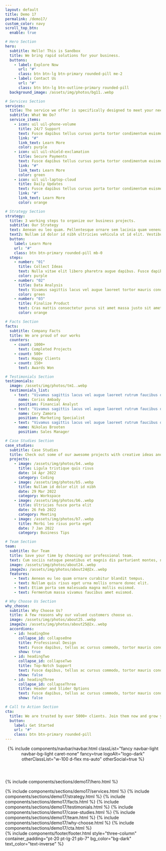 ```yaml
---
layout: default
title: Demo 17
permalink: /demo17/
custom_color: navy
scroll_top_btn:
  enable: true 

# Hero Section
hero:
  subtitle: Hello! This is Sandbox
  title: We bring rapid solutions for your business.
  buttons:
    - label: Explore Now
      url: "#"
      class: btn btn-lg btn-primary rounded-pill me-2
    - label: Contact Us
      url: "#"
      class: btn btn-lg btn-outline-primary rounded-pill
  background_image: /assets/img/photos/bg11..webp

# Services Section
services:
  title: The service we offer is specifically designed to meet your needs.
  subtitle: What We Do?
  service_items:
    - icon: uil uil-phone-volume
      title: 24/7 Support
      text: Fusce dapibus tellus cursus porta tortor condimentum euismod massa justo vehicula sit amet et risus cras.
      link: "#"
      link_text: Learn More
      color: purple
    - icon: uil uil-shield-exclamation
      title: Secure Payments
      text: Fusce dapibus tellus cursus porta tortor condimentum euismod massa justo vehicula sit amet et risus cras.
      link: "#"
      link_text: Learn More
      color: green
    - icon: uil uil-laptop-cloud
      title: Daily Updates
      text: Fusce dapibus tellus cursus porta tortor condimentum euismod massa justo vehicula sit amet et risus cras.
      link: "#"
      link_text: Learn More
      color: orange

# Strategy Section
strategy:
  title: 3 working steps to organize our business projects.
  subtitle: Our Strategy
  text: Aenean eu leo quam. Pellentesque ornare sem lacinia quam venenatis vestibulum. Etiam porta sem malesuada magna mollis euismod eget. Nullam id dolor id nibh ultricies vehicula ut id elit. Nullam quis risus.
  text2: Nullam id dolor id nibh ultricies vehicula ut id elit. Vestibulum id ligula porta felis euismod semper. Aenean lacinia bibendum consectetur.
  button:
    label: Learn More
    url: "#"
    class: btn btn-primary rounded-pill mb-0
  steps:
    - number: "01"
      title: Collect Ideas
      text: Nulla vitae elit libero pharetra augue dapibus. Fusce dapibus, tellus ac cursus commodo.
      color: purple
    - number: "02"
      title: Data Analysis
      text: Vivamus sagittis lacus vel augue laoreet tortor mauris condimentum fermentum.
      color: green
    - number: "03"
      title: Finalize Product
      text: Cras mattis consectetur purus sit amet massa justo sit amet risus consectetur magna elit.
      color: orange

# Facts Section
facts:
  subtitle: Company Facts
  title: We are proud of our works
  counters:
    - count: 1000+
      text: Completed Projects
    - count: 500+
      text: Happy Clients
    - count: 150+
      text: Awards Won

# Testimonials Section
testimonials:
  image: /assets/img/photos/tm1..webp
  testimonials_list:
    - text: "Vivamus sagittis lacus vel augue laoreet rutrum faucibus dolor auctor. Vestibulum ligula porta felis euismod semper."
      name: Coriss Ambady
      position: Financial Analyst
    - text: "Vivamus sagittis lacus vel augue laoreet rutrum faucibus dolor auctor. Vestibulum ligula porta felis euismod semper."
      name: Cory Zamora
      position: Marketing Specialist
    - text: "Vivamus sagittis lacus vel augue laoreet rutrum faucibus dolor auctor. Vestibulum ligula porta felis euismod semper."
      name: Nikolas Brooten
      position: Sales Manager

# Case Studies Section
case_studies:
  subtitle: Case Studies
  title: Check out some of our awesome projects with creative ideas and great design.
  projects:
    - image: /assets/img/photos/b4..webp
      title: Ligula tristique quis risus
      date: 14 Apr 2022
      category: Coding
    - image: /assets/img/photos/b5..webp
      title: Nullam id dolor elit id nibh
      date: 29 Mar 2022
      category: Workspace
    - image: /assets/img/photos/b6..webp
      title: Ultricies fusce porta elit
      date: 26 Feb 2022
      category: Meeting
    - image: /assets/img/photos/b7..webp
      title: Morbi leo risus porta eget
      date: 7 Jan 2022
      category: Business Tips

# Team Section
team:
  subtitle: Our Team
  title: Save your time by choosing our professional team.
  text: Cum sociis natoque penatibus et magnis dis parturient montes, nascetur ridiculus mus. Cras justo odio, dapibus ac facilisis in, egestas eget quam. Praesent commodo cursus magna, vel scelerisque nisl consectetur et.
  image: /assets/img/photos/about24..webp
  image2x: /assets/img/photos/about24@2x..webp
  features:
    - text: Aenean eu leo quam ornare curabitur blandit tempus.
    - text: Nullam quis risus eget urna mollis ornare donec elit.
    - text: Etiam porta sem malesuada magna mollis euismod.
    - text: Fermentum massa vivamus faucibus amet euismod.

# Why Choose Us Section
why_choose:
  subtitle: Why Choose Us?
  title: A few reasons why our valued customers choose us.
  image: /assets/img/photos/about25..webp
  image2x: /assets/img/photos/about25@2x..webp
  accordions:
    - id: headingOne
      collapse_id: collapseOne
      title: Professional Design
      text: Fusce dapibus, tellus ac cursus commodo, tortor mauris condimentum nibh, ut fermentum massa justo sit amet risus. Cras mattis consectetur purus sit amet fermentum. Praesent commodo cursus magna, vel.
      show: true
    - id: headingTwo
      collapse_id: collapseTwo
      title: Top-Notch Support
      text: Fusce dapibus, tellus ac cursus commodo, tortor mauris condimentum nibh, ut fermentum massa justo sit amet risus. Cras mattis consectetur purus sit amet fermentum. Praesent commodo cursus magna, vel.
      show: false
    - id: headingThree
      collapse_id: collapseThree
      title: Header and Slider Options
      text: Fusce dapibus, tellus ac cursus commodo, tortor mauris condimentum nibh, ut fermentum massa justo sit amet risus. Cras mattis consectetur purus sit amet fermentum. Praesent commodo cursus magna, vel.
      show: false

# Call to Action Section
cta:
  title: We are trusted by over 5000+ clients. Join them now and grow your business.
  button:
    label: Get Started
    url: "#"
    class: btn btn-primary rounded-pill
---
```

<div class="content-wrapper">
<header class="wrapper bg-gray">
{% include components/navbar/navbar.html 
    classList="fancy navbar-light navbar-bg-light caret-none"
    fancy=true
    logoAlt="logo-dark"
    otherClassList="w-100 d-flex ms-auto"
    otherSocial=true
%}
</header>
<!-- /header -->

{% include components/sections/demo17/hero.html %}
<section class="wrapper bg-gray">
  <div class="container">
   <div class="card shadow-none my-n13 my-md-n15 my-lg-n17">
      <div class="card-body py-12 py-lg-14 px-lg-11 py-xl-16 px-xl-13">
{% include components/sections/demo17/services.html %}
{% include components/sections/demo17/strategy.html %}
{% include components/sections/demo17/facts.html %}
{% include components/sections/demo17/testimonials.html %}
{% include components/sections/demo17/case-studies.html %}
{% include components/sections/demo17/team.html %}
{% include components/sections/demo17/why-choose.html %}
{% include components/sections/demo17/cta.html %}
</div>
</div>
</div>
</section>
</div>
{% include components/footer/footer.html 
  style="three-column"
  container_padding="pt-20 pt-lg-21 pb-7"
  bg_color="bg-dark" 
  text_color="text-inverse"
%}
